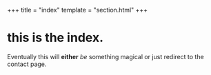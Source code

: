 +++
title = "index"
template = "section.html"
+++
# this is the index.
Eventually this will __either__ *be* something magical or just redirect to the contact page.
